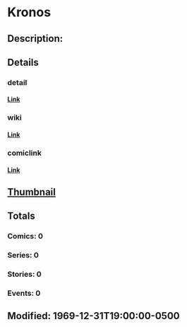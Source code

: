 # Kronos
## Description: 
## Details
### detail
#### [Link](http://marvel.com/characters/1182/kronos?utm_campaign=apiRef&utm_source=d8455188da2836f893171a8a63981172)
### wiki
#### [Link](http://marvel.com/universe/Kronos?utm_campaign=apiRef&utm_source=d8455188da2836f893171a8a63981172)
### comiclink
#### [Link](http://marvel.com/comics/characters/1011178/kronos?utm_campaign=apiRef&utm_source=d8455188da2836f893171a8a63981172)
## [Thumbnail](http://i.annihil.us/u/prod/marvel/i/mg/9/90/4c7c623c74db8.jpg)
## Totals
### Comics: 0
### Series: 0
### Stories: 0
### Events: 0
## Modified: 1969-12-31T19:00:00-0500